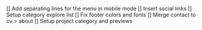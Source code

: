 [] Add separating lines for the menu in mobile mode
[] Insert social links
[] Setup category explore list
[] Fix footer colors and fonts
[] Merge contact to cv > about
[] Setup project category and previews